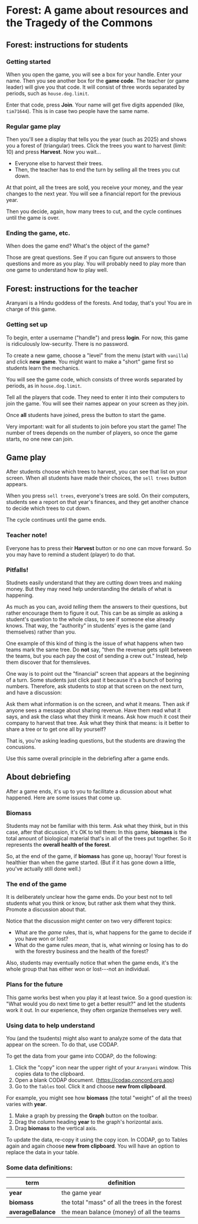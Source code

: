# Forest: A game about resources and the Tragedy of the Commons

## Forest: instructions for students

### Getting started

When you open the game, you will see a box for your handle. Enter your name.
Then you see another box for the **game code**.
The teacher (or game leader) will give you that code.
It will consist of three words separated by periods, such as `house.dog.limit`.

Enter that code, press **Join**.
Your name will get five digits appended (like, `tim71644`).
This is in case two people have the same name.

### Regular game play
Then you'll see a display that tells you the year (such as 2025) and shows you a forest of (triangular) trees.
Click the trees you want to harvest (limit: 10) and press **Harvest**.
Now you wait...
* Everyone else to harvest their trees.
* Then, the teacher has to end the turn by selling all the trees you cut down.

At that point, all the trees are sold, you receive your money, and the year changes to the next year.
You will see a financial report for the previous year.

Then you decide, again, how many trees to cut, and the cycle continues until the game is over.

### Ending the game, etc.
When does the game end?
What's the object of the game?

Those are great questions.
See if you can figure out answers to those questions and more as you play.
You will probably need to play more than one game to understand how to play well.


## Forest: instructions for the teacher

Aranyani is a Hindu goddess of the forests. And today, that's you!
You are in charge of this game.

### Getting set up

To begin, enter a username ("handle") and press **login**.
For now, this game is ridiculously low-security.
There is no password.

To create a new game, choose a "level" from the menu (start with `vanilla`) and click **new game**.
You might want to make a "short" game first so students learn the mechanics.

You will see the game code, which consists of three words separated by periods, as in `house.dog.limit`.

Tell all the players that code.
They need to enter it into their computers to join the game.
You will see their names appear on your screen as they join.

Once **all** students have joined, press the button to start the game. 

Very important: wait for all students to join before you start the game! 
The number of trees depends on the number of players, 
so once the game starts, no one new can join. 

## Game play
After students choose which trees to harvest,
you can see that list on your screen.
When all students have made their choices, the `sell trees` button appears.

When you press `sell trees`, everyone's trees are sold.
On their computers, students see a report on that year's finances, 
and they get another chance to decide which trees to cut down.

The cycle continues until the game ends.

### Teacher note!
Everyone has to press their **Harvest** button or no one can move forward.
So you may have to remind a student (player) to do that.

### Pitfalls!

Studnets easily understand that they are cutting down trees and making money.
But they may need help understanding the details of what is happening. 

As much as you can, avoid _telling_ them the answers to their questions,
but rather encourage them to figure it out. 
This can be as simple as asking a student's question to the whole class,
to see if someone else  already knows.
That way, the "authority" in students' eyes is the game (and themselves)
rather than you. 

One example of this kind of thing is the issue of what happens
when two teams mark the same tree.
Do **not** say, "then the revenue gets split between the teams,
but you each pay the cost of sending a crew out."
Instead, help them discover that for themsleves.

One way is to point out the "financial" screen that appears at the beginning of a turn.
Some students just click past it because it's a bunch of boring numbers.
Therefore, ask students to stop at that screen on the next turn, and have a discussion:

Ask them what information is on the screen, and what it means.
Then ask if anyone sees a message about sharing revenue.
Have them read what it says, and ask the class what they think it means.
Ask how much it cost their company to harvest that tree.
Ask what they think that means: is it better to share a tree or to get one all by yourself?

That is, you're asking leading questions, but the students are drawing the concusions. 

Use this same overall principle in the debriefing after a game ends.


## About debriefing

After a game ends, it's up to you to facilitate a dicussion about what happened. 
Here are some issues that come up.

### Biomass
Students may not be familiar with this term.
Ask what they think, but in this case, after that dicussion, it's OK to tell them:
In this game, **biomass** is the total amount of biological material that's in all of the trees put together.
So it represents the **overall health of the forest**.

So, at the end of the game, if **biomass** has gone up, hooray!
Your forest is healthier than when the game started.
(But if it has gone down a little, you've actually still done well.)

### The end of the game
It is deliberately unclear how the game ends.
Do your best not to tell students what you think or know,
but rather ask them what they think.
Promote a discussion about that.

Notice that the discussion might center on two very different topics:
* What are the *game* rules, that is, what happens for the game to decide if you have won or lost?
* What do the game rules *mean*, that is, what winning or losing has to do with the forestry business and the health of the forest?

Also, students may eventually notice that when the game ends,
it's the whole group that has either won or lost---not an individual. 

### Plans for the future
This game works best when you play it at least twice.
So a good question is: 
"What would you do next time to get a better result?"
and let the students work it out. 
In our experience, they often organize themselves very well.

### Using data to help understand
You (and the tsudents) might also want to analyze some of the data that appear on the screen.
To do that, use CODAP.

To get the data from your game into CODAP, do the following:
1. Click the "copy" icon near the upper right of your `Aranyani` window. This copies data to the clipboard.
2. Open a blank CODAP document. (https://codap.concord.org.app)
3. Go to the `Tables` tool. Click it and choose **new from clipboard**.

For example, you might see how **biomass** (the total "weight" of all the trees) varies with **year**.
1. Make a graph by pressing the **Graph** button on the toolbar.
2. Drag the column heading **year** to the graph's horizontal axis.
3. Drag **biomass** to the vertical axis.

To update the data, re-copy it using the copy icon. 
In CODAP, go to Tables again and again choose **new from clipboard**. 
You will have an option to replace the data in your table.

### Some data definitions:

| term               | definition                                           |
|--------------------|------------------------------------------------------|
| **year**           | the game year                                        |
| **biomass**        | the total "mass" of all the trees in the forest      |
| **averageBalance** | the mean balance (money) of all the teams            |

